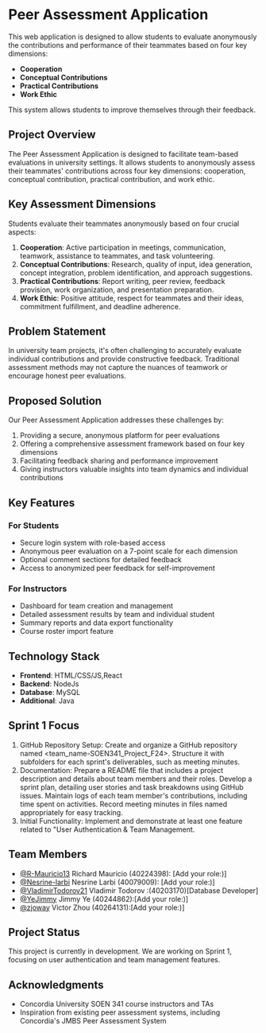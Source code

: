# Peer Assessment Application

This web application is designed to allow students to evaluate anonymously the contributions and performance of their teammates based on four key dimensions:

- **Cooperation**
- **Conceptual Contributions**
- **Practical Contributions**
- **Work Ethic**

This system allows students to improve themselves through their feedback.

## Project Overview

The Peer Assessment Application is designed to facilitate team-based evaluations in university settings. It allows students to anonymously assess their teammates' contributions across four key dimensions: cooperation, conceptual contribution, practical contribution, and work ethic.

## Key Assessment Dimensions

Students evaluate their teammates anonymously based on four crucial aspects:

1. **Cooperation**: Active participation in meetings, communication, teamwork, assistance to teammates, and task volunteering.
2. **Conceptual Contributions**: Research, quality of input, idea generation, concept integration, problem identification, and approach suggestions.
3. **Practical Contributions**: Report writing, peer review, feedback provision, work organization, and presentation preparation.
4. **Work Ethic**: Positive attitude, respect for teammates and their ideas, commitment fulfillment, and deadline adherence.

## Problem Statement

In university team projects, it's often challenging to accurately evaluate individual contributions and provide constructive feedback. Traditional assessment methods may not capture the nuances of teamwork or encourage honest peer evaluations.

## Proposed Solution

Our Peer Assessment Application addresses these challenges by:

1. Providing a secure, anonymous platform for peer evaluations
2. Offering a comprehensive assessment framework based on four key dimensions
3. Facilitating feedback sharing and performance improvement
4. Giving instructors valuable insights into team dynamics and individual contributions

## Key Features

### For Students

- Secure login system with role-based access
- Anonymous peer evaluation on a 7-point scale for each dimension
- Optional comment sections for detailed feedback
- Access to anonymized peer feedback for self-improvement

### For Instructors

- Dashboard for team creation and management
- Detailed assessment results by team and individual student
- Summary reports and data export functionality
- Course roster import feature

## Technology Stack

- **Frontend**: HTML/CSS/JS,React
- **Backend**: NodeJs
- **Database**: MySQL
- **Additional**: Java


## Sprint 1 Focus

1. GitHub Repository Setup:
Create and organize a GitHub repository named <team_name-SOEN341_Project_F24>.
Structure it with subfolders for each sprint's deliverables, such as meeting minutes.
2. Documentation:
Prepare a README file that includes a project description and details about team members and their roles.
Develop a sprint plan, detailing user stories and task breakdowns using GitHub issues.
Maintain logs of each team member's contributions, including time spent on activities.
Record meeting minutes in files named appropriately for easy tracking.
3. Initial Functionality:
Implement and demonstrate at least one feature related to "User Authentication & Team Management.

## Team Members

- [@R-Mauricio13](https://github.com/R-Mauricio13) Richard Mauricio (40224398): [Add your role:)]
- [@Nesrine-larbi](https://github.com/Nesrine-larbi) Nesrine Larbi (40079009): [Add your role:)]
- [@VladimirTodorov21](https://github.com/VladimirTodorov21) Vladimir Todorov :(40203170)[Database Developer]
- [@YeJimmy](https://github.com/YeJimmy) Jimmy Ye (40244862):[Add your role:)]
- [@zjoway](https://github.com/zjoway) Victor Zhou (40264131):[Add your role:)]

## Project Status

This project is currently in development. We are working on Sprint 1, focusing on user authentication and team management features.

## Acknowledgments

- Concordia University SOEN 341 course instructors and TAs
- Inspiration from existing peer assessment systems, including Concordia's JMBS Peer Assessment System
